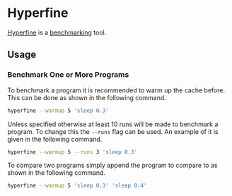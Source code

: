 # Hyperfine

[Hyperfine](https://github.com/sharkdp/hyperfine) is a [benchmarking](/wiki/benchmark.md) tool.

## Usage

### Benchmark One or More Programs

To benchmark a program it is recommended to warm up the cache before.
This can be done as shown in the following command.

```sh
hyperfine --warmup 5 'sleep 0.3'
```

Unless specified otherwise at least 10 runs will be made to benchmark a program.
To change this the `--runs` flag can be used.
An example of it is given in the following command.

```sh
hyperfine --warmup 5 --runs 3 'sleep 0.3'
```

To compare two programs simply append the program to compare to as shown in the following command.

```sh
hyperfine --warmup 5 'sleep 0.3' 'sleep 0.4'
```
